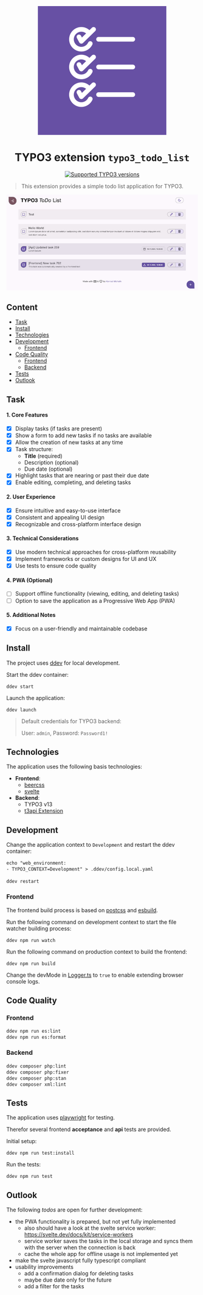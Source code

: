 <div align="center">

![Extension icon](Resources/Public/Icons/Extension.svg)

# TYPO3 extension `typo3_todo_list`

[![Supported TYPO3 versions](https://badgen.net/badge/TYPO3/13/orange)]()

</div>

> This extension provides a simple todo list application for TYPO3.

![Preview](./Documentation/Preview.png)

## Content

- [Task](#task)
- [Install](#install)
- [Technologies](#technologies)
- [Development](#development)
    * [Frontend](#frontend)
- [Code Quality](#code-quality)
    * [Frontend](#frontend-1)
    * [Backend](#backend)
- [Tests](#tests)
- [Outlook](#outlook)

## Task

#### 1. **Core Features**
- [x] Display tasks (if tasks are present)
- [x] Show a form to add new tasks if no tasks are available
- [x] Allow the creation of new tasks at any time
- [x] Task structure:
    - **Title** (required)
    - Description (optional)
    - Due date (optional)
- [x] Highlight tasks that are nearing or past their due date
- [x] Enable editing, completing, and deleting tasks

#### 2. **User Experience**
- [x] Ensure intuitive and easy-to-use interface
- [x] Consistent and appealing UI design
- [x] Recognizable and cross-platform interface design

#### 3. **Technical Considerations**
- [x] Use modern technical approaches for cross-platform reusability
- [x] Implement frameworks or custom designs for UI and UX
- [x] Use tests to ensure code quality

#### 4. **PWA (Optional)**
- [ ] Support offline functionality (viewing, editing, and deleting tasks)
- [ ] Option to save the application as a Progressive Web App (PWA)

#### 5. **Additional Notes**
- [x] Focus on a user-friendly and maintainable codebase

## Install

The project uses [ddev](https://ddev.readthedocs.io/en/stable/) for local development.

Start the ddev container:

```shell
ddev start
```

Launch the application:

```shell
ddev launch
```

> Default credentials for TYPO3 backend:
>
> User: `admin`, Password: `Password1!`

## Technologies

The application uses the following basis technologies:

- **Frontend**:
  - [beercss](https://www.beercss.com/)
  - [svelte](https://svelte.dev/)
- **Backend**:
  - TYPO3 v13
  - [t3api Extension](https://extensions.typo3.org/extension/t3api)

## Development

Change the application context to `Development` and restart the ddev container:

```shell
echo "web_environment:
- TYPO3_CONTEXT=Development" > .ddev/config.local.yaml

ddev restart
```

### Frontend

The frontend build process is based on [postcss](https://postcss.org/) and [esbuild](https://esbuild.github.io/).

Run the following command on development context to start the file watcher building process:

```shell
ddev npm run watch
```

Run the following command on production context to build the frontend:

```shell
ddev npm run build
```

Change the devMode in [Logger.ts](Resources/Private/JavaScript/utils/Logger.ts) to `true` to enable extending browser console logs.

## Code Quality

### Frontend

```shell
ddev npm run es:lint
ddev npm run es:format
```

### Backend

```shell
ddev composer php:lint
ddev composer php:fixer
ddev composer php:stan
ddev composer xml:lint
```

## Tests

The application uses [playwright](https://playwright.dev/) for testing.

Therefor several frontend **acceptance** and **api** tests are provided.

Initial setup:

```shell
ddev npm run test:install
```

Run the tests:

```shell
ddev npm run test
```

## Outlook

The following *todos* are open for further development:

- the PWA functionality is prepared, but not yet fully implemented
  - also should have a look at the svelte service worker: https://svelte.dev/docs/kit/service-workers
  - service worker saves the tasks in the local storage and syncs them with the server when the connection is back
  - cache the whole app for offline usage is not implemented yet
- make the svelte javascript fully typescript compliant
- usability improvements
  - add a confirmation dialog for deleting tasks
  - maybe due date only for the future
  - add a filter for the tasks
